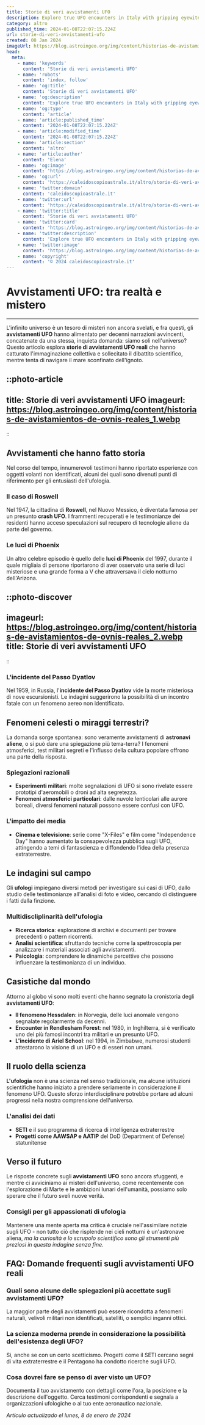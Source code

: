 ```yaml
---
title: Storie di veri avvistamenti UFO
description: Explore true UFO encounters in Italy with gripping eyewitness accounts. Dive into Italys most mystifying sightings now!
category: altro
published_time: 2024-01-08T22:07:15.224Z
url: storie-di-veri-avvistamenti-ufo
created: 08 Jan 2024
imageUrl: https://blog.astroingeo.org/img/content/historias-de-avistamientos-de-ovnis-reales_1.webp
head:
  meta:
    - name: 'keywords'
      content: 'Storie di veri avvistamenti UFO'
    - name: 'robots'
      content: 'index, follow'
    - name: 'og:title'
      content: 'Storie di veri avvistamenti UFO'
    - name: 'og:description'
      content: 'Explore true UFO encounters in Italy with gripping eyewitness accounts. Dive into Italys most mystifying sightings now!'
    - name: 'og:type'
      content: 'article'
    - name: 'article:published_time'
      content: '2024-01-08T22:07:15.224Z'
    - name: 'article:modified_time'
      content: '2024-01-08T22:07:15.224Z'
    - name: 'article:section'
      content: 'altro'
    - name: 'article:author'
      content: 'Elena'
    - name: 'og:image'
      content: 'https://blog.astroingeo.org/img/content/historias-de-avistamientos-de-ovnis-reales_1.webp'
    - name: 'og:url'
      content: 'https://caleidoscopioastrale.it/altro/storie-di-veri-avvistamenti-ufo'
    - name: 'twitter:domain'
      content: 'caleidoscopioastrale.it'
    - name: 'twitter:url'
      content: 'https://caleidoscopioastrale.it/altro/storie-di-veri-avvistamenti-ufo'
    - name: 'twitter:title'
      content: 'Storie di veri avvistamenti UFO'
    - name: 'twitter:card'
      content: 'https://blog.astroingeo.org/img/content/historias-de-avistamientos-de-ovnis-reales_1.webp'
    - name: 'twitter:description'
      content: 'Explore true UFO encounters in Italy with gripping eyewitness accounts. Dive into Italys most mystifying sightings now!'
    - name: 'twitter:image'
      content: 'https://blog.astroingeo.org/img/content/historias-de-avistamientos-de-ovnis-reales_1.webp'
    - name: 'copyright'
      content: '© 2024 caleidoscopioastrale.it'
---
```

# Avvistamenti UFO: tra realtà e mistero

---

L'infinito universo è un tesoro di misteri non ancora svelati, e fra questi, gli **avvistamenti UFO** hanno alimentato per decenni narrazioni avvincenti, concatenate da una stessa, inquieta domanda: siamo soli nell'universo? Questo articolo esplora **storie di avvistamenti UFO reali** che hanno catturato l'immaginazione collettiva e sollecitato il dibattito scientifico, mentre tenta di navigare il mare sconfinato dell'ignoto.

::photo-article
---
title: Storie di veri avvistamenti UFO
imageurl: https://blog.astroingeo.org/img/content/historias-de-avistamientos-de-ovnis-reales_1.webp
---
::

## Avvistamenti che hanno fatto storia

Nel corso del tempo, innumerevoli testimoni hanno riportato esperienze con oggetti volanti non identificati, alcuni dei quali sono divenuti punti di riferimento per gli entusiasti dell'ufologia.

### Il caso di Roswell

Nel 1947, la cittadina di **Roswell**, nel Nuovo Messico, è diventata famosa per un presunto **crash UFO**. I frammenti recuperati e le testimonianze dei residenti hanno acceso speculazioni sul recupero di tecnologie aliene da parte del governo.

### Le luci di Phoenix

Un altro celebre episodio è quello delle **luci di Phoenix** del 1997, durante il quale migliaia di persone riportarono di aver osservato una serie di luci misteriose e una grande forma a V che attraversava il cielo notturno dell'Arizona.

::photo-discover
---
imageurl: https://blog.astroingeo.org/img/content/historias-de-avistamientos-de-ovnis-reales_2.webp
title: Storie di veri avvistamenti UFO
---
::

### L'incidente del Passo Dyatlov

Nel 1959, in Russia, l'**incidente del Passo Dyatlov** vide la morte misteriosa di nove escursionisti. Le indagini suggerirono la possibilità di un incontro fatale con un fenomeno aereo non identificato.

## Fenomeni celesti o miraggi terrestri?

La domanda sorge spontanea: sono veramente avvistamenti di **astronavi aliene**, o si può dare una spiegazione più terra-terra? I fenomeni atmosferici, test militari segreti e l'influsso della cultura popolare offrono una parte della risposta.

### Spiegazioni razionali

- **Esperimenti militari**: molte segnalazioni di UFO si sono rivelate essere prototipi d'aeromobili o droni ad alta segretezza.
- **Fenomeni atmosferici particolari**: dalle nuvole lenticolari alle aurore boreali, diversi fenomeni naturali possono essere confusi con UFO.

### L'impatto dei media

- **Cinema e televisione**: serie come "X-Files" e film come "Independence Day" hanno aumentato la consapevolezza pubblica sugli UFO, attingendo a temi di fantascienza e diffondendo l'idea della presenza extraterrestre.

## Le indagini sul campo

Gli **ufologi** impiegano diversi metodi per investigare sui casi di UFO, dallo studio delle testimonianze all'analisi di foto e video, cercando di distinguere i fatti dalla finzione.

### Multidiscliplinarità dell'ufologia

- **Ricerca storica**: esplorazione di archivi e documenti per trovare precedenti o pattern ricorrenti.
- **Analisi scientifica**: sfruttando tecniche come la spettroscopia per analizzare i materiali associati agli avvistamenti.
- **Psicologia**: comprendere le dinamiche percettive che possono influenzare la testimonianza di un individuo.

## Casistiche dal mondo

Attorno al globo vi sono molti eventi che hanno segnato la cronistoria degli **avvistamenti UFO**:

- **Il fenomeno Hessdalen**: in Norvegia, delle luci anomale vengono segnalate regolarmente da decenni.
- **Encounter in Rendlesham Forest**: nel 1980, in Inghilterra, si è verificato uno dei più famosi incontri tra militari e un presunto UFO.
- **L'incidente di Ariel School**: nel 1994, in Zimbabwe, numerosi studenti attestarono la visione di un UFO e di esseri non umani.

## Il ruolo della scienza

**L'ufologia** non è una scienza nel senso tradizionale, ma alcune istituzioni scientifiche hanno iniziato a prendere seriamente in considerazione il fenomeno UFO. Questo sforzo interdisciplinare potrebbe portare ad alcuni progressi nella nostra comprensione dell'universo.

### L'analisi dei dati

- **SETI** e il suo programma di ricerca di intelligenza extraterrestre
- **Progetti come AAWSAP e AATIP** del DoD (Department of Defense) statunitense

## Verso il futuro

Le risposte concrete sugli **avvistamenti UFO** sono ancora sfuggenti, e mentre ci avviciniamo ai misteri dell'universo, come recentemente con l'esplorazione di Marte e le ambizioni lunari dell'umanità, possiamo solo sperare che il futuro sveli nuove verità. 

### Consigli per gli appassionati di ufologia

Mantenere una mente aperta ma critica è cruciale nell'assimilare notizie sugli UFO - non tutto ciò che risplende nei cieli notturni è un'astronave aliena, *ma la curiosità e lo scrupolo scientifico sono gli strumenti più preziosi in questa indagine senza fine*.

## FAQ: Domande frequenti sugli avvistamenti UFO reali

### Quali sono alcune delle spiegazioni più accettate sugli avvistamenti UFO?
La maggior parte degli avvistamenti può essere ricondotta a fenomeni naturali, velivoli militari non identificati, satelliti, o semplici inganni ottici.

### La scienza moderna prende in considerazione la possibilità dell'esistenza degli UFO?
Sì, anche se con un certo scetticismo. Progetti come il SETI cercano segni di vita extraterrestre e il Pentagono ha condotto ricerche sugli UFO.

### Cosa dovrei fare se penso di aver visto un UFO?
Documenta il tuo avvistamento con dettagli come l'ora, la posizione e la descrizione dell'oggetto. Cerca testimoni corrispondenti e segnala a organizzazioni ufologiche o al tuo ente aeronautico nazionale.

_Artículo actualizado el lunes, 8 de enero de 2024_